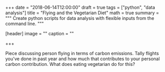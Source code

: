 +++
date = "2018-06-14T12:00:00"
draft = true
tags = ["python", "data analysis"]
title = "Flying and the Vegetarian Diet"
math = true
summary = """
Create python scripts for data analysis with flexible inputs from the command line.
"""

[header]
image = ""
caption = ""

+++

Piece discussing person flying in terms of carbon emissions. Tally flights you've done in past year and how much that contributes to your personal carbon contribution. What does eating vegetarian do for this? 